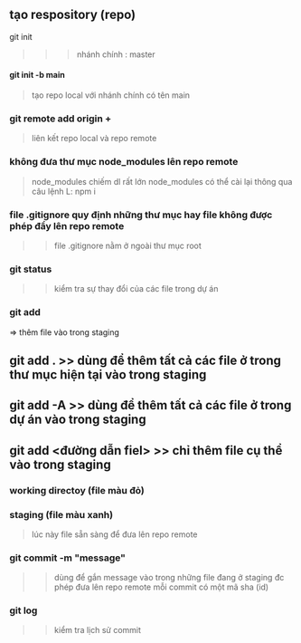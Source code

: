 ## tạo respository (repo)

git init

> > > nhánh chính : master

#### git init -b main

> tạo repo local với nhánh chính có tên main

### git remote add origin + <url repo>

> liên kết repo local và repo remote

### không đưa thư mục node_modules lên repo remote

> node_modules chiếm dl rất lớn
> node_modules có thể cài lại thông qua câu lệnh L: npm i

### file .gitignore quy định những thư mục hay file không được phép đẩy lên repo remote

> > file .gitignore nằm ở ngoài thư mục root

### git status

> > kiểm tra sự thay đổi của các file trong dự án

### git add

=> thêm file vào trong staging

## git add . >> dùng để thêm tất cả các file ở trong thư mục hiện tại vào trong staging

## git add -A >> dùng để thêm tất cả các file ở trong dự án vào trong staging

## git add <đường dẫn fiel> >> chỉ thêm file cụ thể vào trong staging

### working directoy (file màu đỏ)

### staging (file màu xanh)

> lúc này file sẵn sàng để đưa lên repo remote

### git commit -m "message"

> > dùng để gắn message vào trong những file đang ở staging đc phép đưa lên repo remote
> > mỗi commit có một mã sha (id)

### git log

> > kiểm tra lịch sử commit
